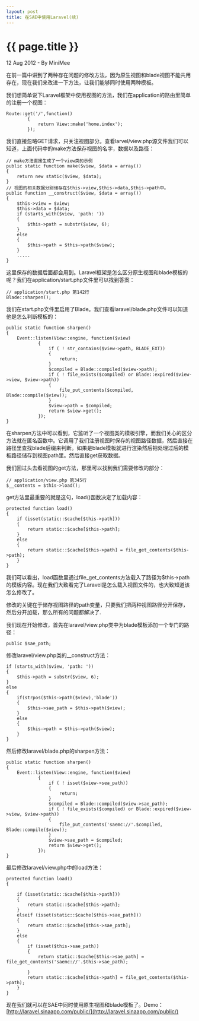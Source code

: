 ```yaml
---
layout: post
title: 在SAE中使用Laravel(续)
---
```


{{ page.title }}
================

<p class="meta">12 Aug 2012 - By MiniMee</p>

在前一篇中讲到了两种存在问题的修改方法，因为原生视图和blade视图不能共用存在，现在我们来改进一下方法，让我们能够同时使用两种模板。

我们想简单说下Laravel框架中使用视图的方法，我们在application的路由里简单的注册一个视图：

    Route::get('/',function()
            {
                return View::make('home.index');
            });

我们直接忽略GET请求，只关注视图部分。查看larvel/view.php源文件我们可以知道，上面代码中的make方法保存视图的名字，数据以及路径：

    // make方法直接生成了一个view类的示例
    public static function make($view, $data = array())
    {
        return new static($view, $data);
    }
    // 视图的相关数据分别储存在$this->view,$this->data,$this->path中。
	public function __construct($view, $data = array())
	{
		$this->view = $view;
		$this->data = $data;
		if (starts_with($view, 'path: '))
		{
			$this->path = substr($view, 6);
		}
		else
		{
			$this->path = $this->path($view);
		}
        .....
    }

这里保存的数据后面都会用到。Laravel框架是怎么区分原生视图和blade模板的呢？我们在application/start.php文件里可以找到答案：

    // application/start.php 第142行
    Blade::sharpen();

我们在start.php文件里启用了Blade。我们查看laravel/blade.php文件可以知道他是怎么判断模板的：

    public static function sharpen()
    {
        Event::listen(View::engine, function($view)
                {
                    if ( ! str_contains($view->path, BLADE_EXT))
                    {
                        return;
                    }
                    $compiled = Blade::compiled($view->path);
                    if ( ! file_exists($compiled) or Blade::expired($view->view, $view->path))
                    {
                        file_put_contents($compiled, Blade::compile($view));
                    }
                    $view->path = $compiled;
                    return $view->get();
                });
    }

在sharpen方法中可以看到，它监听了一个视图类的模板引擎，而我们关心的区分方法就在匿名函数中。它调用了我们注册视图时保存的视图路径数据，然后直接在路径里查找blade后缀来判断。如果是blade模板就进行渲染然后把处理过后的模板路径储存到视图path里。然后直接get获取数据。

我们回过头去看视图的get方法，那里可以找到我们需要修改的部分：

    // application/view.php 第345行
    $__contents = $this->load();

get方法里最重要的就是这句，load()函数决定了加载内容：

    protected function load()
    {
        if (isset(static::$cache[$this->path]))
        {
            return static::$cache[$this->path];
        }
        else
        {
            return static::$cache[$this->path] = file_get_contents($this->path);
        }
    }

我们可以看出，load函数里通过file_get_contents方法载入了路径为$this->path的模板内容。现在我们大致看完了Laravel是怎么载入视图文件的，也大致知道该怎么修改了。

修改的关键在于储存视图路径的path变量，只要我们把两种视图路径分开保存，然后分开加载，那么所有的问题都解决了.

我们现在开始修改，首先在laravel/view.php类中为blade模板添加一个专门的路径：

    public $sae_path;

修改laravel/view.php类的__construct方法：

    if (starts_with($view, 'path: '))
    {
        $this->path = substr($view, 6);
    }
    else
    {
        if(strpos($this->path($view),'blade'))
        {
            $this->sae_path = $this->path($view);
        }
        else
        {
            $this->path = $this->path($view);
        }
    }

然后修改laravel/blade.php的sharpen方法：

    public static function sharpen()
    {
        Event::listen(View::engine, function($view)
                {
                    if ( ! isset($view->sea_path))
                    {
                        return;
                    }
                    $compiled = Blade::compiled($view->sae_path);
                    if ( ! file_exists($compiled) or Blade::expired($view->view, $view->path))
                    {
                        file_put_contents('saemc://'.$compiled, Blade::compile($view));
                    }
                    $view->sae_path = $compiled;
                    return $view->get();
                });
    }

最后修改laravel/view.php中的load方法：

    protected function load()
    {

        if (isset(static::$cache[$this->path]))
        {
            return static::$cache[$this->path];
        }
        elseif (isset(static::$cache[$this->sae_path]))
        {
            return static::$cache[$this->sae_path];
        }
        else
        {
            if (isset($this->sae_path))
            {
                return static::$cache[$this->sae_path] = file_get_contents('saemc://'.$this->sae_path);

            }
            return static::$cache[$this->path] = file_get_contents($this->path);
        }
    }

现在我们就可以在SAE中同时使用原生视图和blade模板了。Demo：[http://laravel.sinaapp.com/public/](http://laravel.sinaapp.com/public/)
